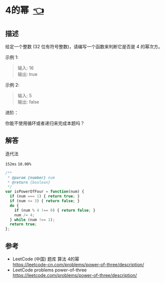 # <a id="powerOfFour"></a>4的幂&nbsp;&nbsp;[:point_left:][readme.problemSet.algorithm.powerOfFour] #

## 描述 ##

给定一个整数 (32 位有符号整数)，请编写一个函数来判断它是否是 4 的幂次方。

示例 1:

> 输入: 16  
> 输出: true

示例 2:

> 输入: 5  
> 输出: false

进阶：

你能不使用循环或者递归来完成本题吗？

## 解答 ##

迭代法

`152ms` `10.00%`

```javascript
/**
 * @param {number} num
 * @return {boolean}
 */
var isPowerOfFour = function(num) {
  if (num === 1) { return true; }
  if (num <= 3) { return false; }
  do {
    if (num % 4 !== 0) { return false; }
    num /= 4;
  } while (num !== 1);
  return true;
};
```

## 参考 ##

* LeetCode (中国) 题库 算法 4的幂  
  <https://leetcode-cn.com/problems/power-of-three/description/>
* LeetCode problems power-of-three  
  <https://leetcode.com/problems/power-of-three/description/>

<!-- 链接 开始 -->
[readme.problemSet.algorithm.powerOfFour]: ../../README.md#problemSet.algorithm.powerOfFour "README"
<!-- 链接 结束 -->